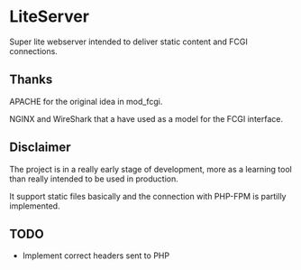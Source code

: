 # LiteServer
Super lite webserver intended to deliver static content and FCGI connections.

## Thanks
APACHE for the original idea in mod_fcgi.

NGINX and WireShark that a have used as a model for the FCGI interface.

## Disclaimer

The project is in a really early stage of development, more as a learning tool than really intended to be used in production.

It support static files basically and the connection with PHP-FPM is partilly implemented.

## TODO

  - Implement correct headers sent to PHP